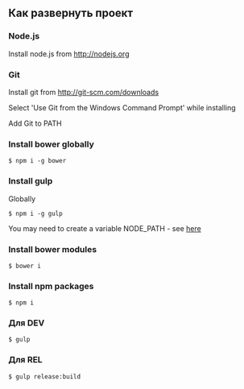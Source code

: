 ## Как развернуть проект ##
### Node.js ###
Install node.js from http://nodejs.org

### Git ###
Install git from http://git-scm.com/downloads

Select 'Use Git from the Windows Command Prompt' while installing

Add Git to PATH

### Install bower globally ###
`$ npm i -g bower`

### Install gulp ###
Globally

`$ npm i -g gulp`

You may need to create a variable NODE_PATH - see [here](http://stackoverflow.com/questions/9587665/nodejs-cannot-find-installed-module-on-windows/9588052#9588052)

### Install bower modules ###
`$ bower i`

### Install npm packages ###
`$ npm i`

### Для DEV ###
`$ gulp`

### Для REL ###
`$ gulp release:build`

